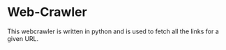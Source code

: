 # Web-Crawler
This webcrawler is written in python and is used to fetch all the links for a given URL.
